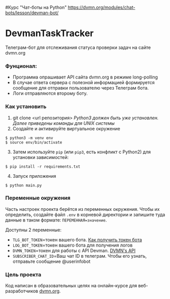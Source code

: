 #Курс "Чат-боты на Python"
https://dvmn.org/modules/chat-bots/lesson/devman-bot/
# DevmanTaskTracker
Телеграм-бот для отслеживания статуса проверки задач на сайте dvmn.org

### Фунционал:
* Программа опрашивает API сайта dvmn.org в режиме long-polling
* В случае ответа сервера с полезной информацией формируется сообщение для отправки пользователю через Телеграм бота.
* Логи отправляются второму боту.

### Как установить

1. git clone <url репозитория>
*Python3 должен быть уже установлен.*
*Далее приведены команды для UNIX системы*
2. Создайте и активируйте виртуальное окружение
```
$ python3 -m venv env
$ source env/bin/activate

```
3. Затем используйте `pip` (или `pip3`, есть конфликт с Python2) для установки зависимостей:
```
$ pip install -r requirements.txt
```
4. Запуск приложения
```
$ python main.py
```

### Переменные окружения

Часть настроек проекта берётся из переменных окружения. Чтобы их определить, создайте файл `.env` в корневой директории и запишите туда данные в таком формате: `ПЕРЕМЕННАЯ=значение`.

Доступны 2 переменные:
- `TLG_BOT_TOKEN`=токен вашего бота. [Как получить токен бота](https://tlgrm.ru/docs/bots)
- `LOG_BOT_TOKEN`=токен вашего бота для получения логов
- `DVMN_TOKEN`=токен для работы с API Devman. [DVMN's API](https://dvmn.org/api/docs/)
- `SUBSCRIBER_CHAT_ID`=Ваш чат ID в телеграм. Чтобы его узнать, отправьте сообщение @userinfobot


### Цель проекта

Код написан в образовательных целях на онлайн-курсе для веб-разработчиков [dvmn.org](https://dvmn.org/).